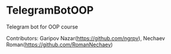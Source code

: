 # TelegramBotOOP
Telegram bot for OOP course

Contributors: Garipov Nazar(https://github.com/ngrpv), Nechaev Roman(https://github.com/RomanNechaev)
